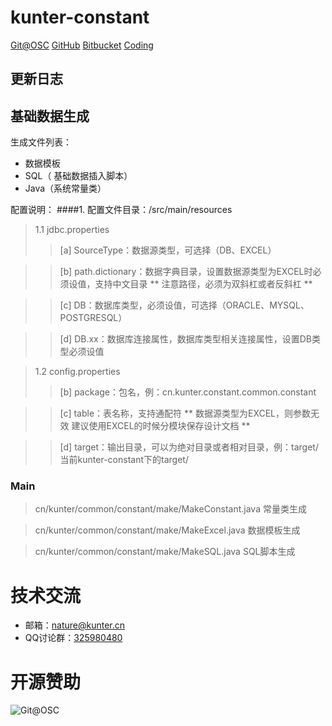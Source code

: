 # kunter-constant

[Git@OSC](https://git.oschina.net/nature/kunter-constant.git)
[GitHub](https://github.com/angelsinklowcn/kunter-constant.git)
[Bitbucket](https://bitbucket.org/angelsinklow/kunter-constant.git)
[Coding](https://git.coding.net/kunter/kunter-constant.git)



## 更新日志



## 基础数据生成

生成文件列表：
- 数据模板
- SQL（ 基础数据插入脚本）
- Java（系统常量类）

配置说明：
####1. 配置文件目录：/src/main/resources
> 1.1 jdbc.properties
>>  [a] SourceType：数据源类型，可选择（DB、EXCEL）

>>  [b] path.dictionary：数据字典目录，设置数据源类型为EXCEL时必须设值，支持中文目录 ** 注意路径，必须为双斜杠或者反斜杠 **

>>  [c] DB：数据库类型，必须设值，可选择（ORACLE、MYSQL、POSTGRESQL）

>>  [d] DB.xx：数据库连接属性，数据库类型相关连接属性，设置DB类型必须设值

> 1.2 config.properties
>>  [b] package：包名，例：cn.kunter.constant.common.constant

>>  [c] table：表名称，支持通配符 ** 数据源类型为EXCEL，则参数无效 建议使用EXCEL的时候分模块保存设计文档 **

>>  [d] target：输出目录，可以为绝对目录或者相对目录，例：target/ 当前kunter-constant下的target/

### Main
> cn/kunter/common/constant/make/MakeConstant.java 常量类生成

> cn/kunter/common/constant/make/MakeExcel.java 数据模板生成

> cn/kunter/common/constant/make/MakeSQL.java SQL脚本生成

# 技术交流
* 邮箱：nature@kunter.cn‍
* QQ讨论群：[325980480](http://jq.qq.com/?_wv=1027&k=TrLNcX)

# 开源赞助

![Git@OSC](http://git.oschina.net/uploads/images/2015/0608/230108_2f43d66e_6133.png "开源赞助我(支付宝)")